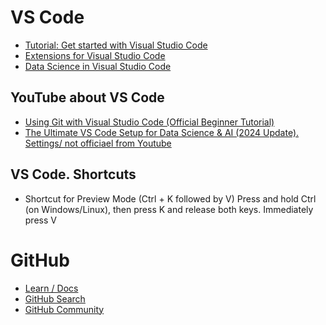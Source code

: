 # VS Code
- [Tutorial: Get started with Visual Studio Code](https://code.visualstudio.com/docs/getstarted/getting-started)
- [Extensions for Visual Studio Code](https://marketplace.visualstudio.com/vscode)
- [Data Science in Visual Studio Code](https://code.visualstudio.com/docs/datascience/overview)
## YouTube about VS Code
- [Using Git with Visual Studio Code (Official Beginner Tutorial)](https://www.youtube.com/watch?v=i_23KUAEtUM)
- [The Ultimate VS Code Setup for Data Science & AI (2024 Update). Settings/ not officiael from Youtube](https://www.youtube.com/watch?v=mpk4Q5feWaw)


## VS Code. Shortcuts
- Shortcut for Preview Mode 
(Ctrl + K followed by V)
Press and hold Ctrl (on Windows/Linux), then press K and release both keys. Immediately press V

# GitHub
- [Learn / Docs](https://docs.github.com/en/get-started/using-github-docs/about-versions-of-github-docs)
- [GitHub Search](https://github.com/search?q=datacamp+project&type=users)
- [GitHub Community](https://github.com/orgs/community/discussions/categories/universe)

